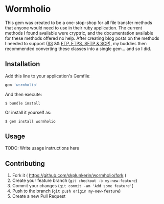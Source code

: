 # Wormholio

This gem was created to be a one-stop-shop for all file transfer methods that anyone would need to use in their ruby application. 
The current methods I found available were cryptric, and the documentation available for these methods offered no help. 
After creating blog posts on the methods I needed to support ([S3](http://skplunkerin.com/s3-with-ruby-on-rails/) && [FTP, FTPS, SFTP & SCP](http://skplunkerin.com/ftp-ftps-sftp-scp-ruby-on-rails/)), my buddies then recommended converting these classes into a single gem... and so I did.

## Installation

Add this line to your application's Gemfile:

```ruby
gem 'wormholio'
```

And then execute:

    $ bundle install

Or install it yourself as:

    $ gem install wormholio

## Usage

TODO: Write usage instructions here

## Contributing

1. Fork it ( https://github.com/skplunkerin/wormholio/fork )
2. Create your feature branch (`git checkout -b my-new-feature`)
3. Commit your changes (`git commit -am 'Add some feature'`)
4. Push to the branch (`git push origin my-new-feature`)
5. Create a new Pull Request
